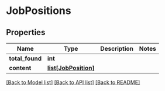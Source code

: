 # JobPositions

## Properties
Name | Type | Description | Notes
------------ | ------------- | ------------- | -------------
**total_found** | **int** |  | 
**content** | [**list[JobPosition]**](JobPosition.md) |  | 

[[Back to Model list]](../README.md#documentation-for-models) [[Back to API list]](../README.md#documentation-for-api-endpoints) [[Back to README]](../README.md)


